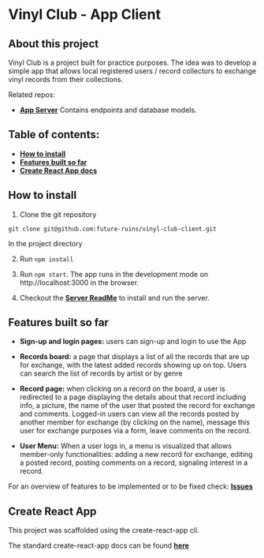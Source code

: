 # Vinyl Club - App Client

## About this project

Vinyl Club is a project built for practice purposes. The idea was to develop a simple app that allows local registered users / record collectors to exchange vinyl records from their collections.

Related repos:

- **[App Server](https://github.com/future-ruins/vinyl-club-server)**
  Contains endpoints and database models.

## Table of contents:

- **[How to install](#how-to-install)**
- **[Features built so far](#features-built-so-far-and-the-routes)**
- **[Create React App docs](#create-react-app)**

## How to install

1. Clone the git repository

`git clone git@github.com:future-ruins/vinyl-club-client.git`

In the project directory

2. Run `npm install`
3. Run `npm start`. The app runs in the development mode on http://localhost:3000 in the browser.

4. Checkout the **[Server ReadMe](https://github.com/future-ruins/vinyl-club-server/blob/development/README.md)** to install and run the server.

## Features built so far

- **Sign-up and login pages:** users can sign-up and login to use the App

- **Records board:** a page that displays a list of all the records that are up for exchange, with the latest added records showing up on top. Users can search the list of records by artist or by genre

- **Record page:** when clicking on a record on the board, a user is redirected to a page displaying the details about that record including info, a picture, the name of the user that posted the record for exchange and comments. Logged-in users can view all the records posted by another member for exchange (by clicking on the name), message this user for exchange purposes via a form, leave comments on the record.

- **User Menu:** When a user logs in, a menu is visualized that allows member-only functionalities: adding a new record for exchange, editing a posted record, posting comments on a record, signaling interest in a record.

For an overview of features to be implemented or to be fixed check: **[Issues](https://github.com/future-ruins/vinyl-club-client/issues)**

## Create React App

This project was scaffolded using the create-react-app cli.

The standard create-react-app docs can be found **[here](./create-react-app-docs.md)**
